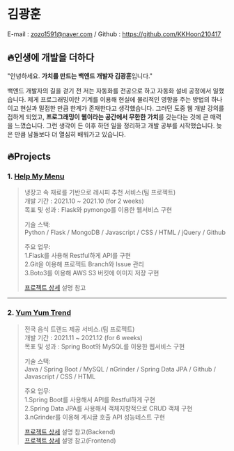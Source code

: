 # 김광훈

E-mail : zozo1591@naver.com  / Github : https://github.com/KKHoon210417

## 🔥인생에 개발을 더하다

"안녕하세요. **가치를 만드는 백엔드 개발자 김광훈**입니다."<br>

백엔드 개발자의 길을 걷기 전 저는 자동화를 전공으로 하고 자동화 설비 공정에서 일했습니다. 제게 프로그래밍이란 기계를 이용해 현실에 물리적인 영향을 주는 방법의 하나이고 현실과 밀접한 만큼 한계가 존재한다고 생각했습니다. 그러던 도중 웹 개발 강의를 접하게 되었고, **프로그래밍이 웹이라는 공간에서 무한한 가치**를 갖는다는 것에 큰 매력을 느꼈습니다. 그런 생각이 든 이후 하던 일을 정리하고 개발 공부를 시작했습니다. 늦은 만큼 남들보다 더 열심히 배워가고 있습니다.


## 🔥Projects


### 1. [Help My Menu](https://github.com/KKHoon210417/help-my-menu)
> 냉장고 속 재료를 기반으로 레시피 추천 서비스(팀 프로젝트)<br>
> 개발 기간 : 2021.10 ~ 2021.10 (for 2 weeks)<br>
> 목표 및 성과 : Flask와 pymongo를 이용한 웹서비스 구현
> 
> 기술 스택:<br>
> Python / Flask / MongoDB / Javascript / CSS / HTML / jQuery / Github
>
> 주요 업무:<br>
> 1.Flask를 사용해 Restful하게 API를 구현<br>
> 2.Git을 이용해 프로젝트 Branch와 Issue 관리<br>
> 3.Boto3를 이용해 AWS S3 버킷에 이미지 저장 구현
>
> [프로젝트 상세](https://github.com/KKHoon210417/help-my-menu) 설명 참고

<hr>

### 2. [Yum Yum Trend](https://github.com/KKHoon210417/backend)
> 전국 음식 트렌드 제공 서비스.(팀 프로젝트)<br>
> 개발 기간 : 2021.11 ~ 2021.12 (for 6 weeks)<br>
> 목표 및 성과 : Spring Boot와 MySQL를 이용한 웹서비스 구현
> 
> 기술 스택:<br>
> Java / Spring Boot / MySQL / nGrinder / Spring Data JPA / Github / Javascript / CSS / HTML
>
> 주요 업무:<br>
> 1.Spring Boot를 사용해서 API를 Restful하게 구현<br>
> 2.Spring Data JPA를 사용해서 객체지향적으로 CRUD 객체 구현<br>
> 3.nGrinder를 이용해 게시글 호출 API 성능테스트 구현
> 
> [프로젝트 상세](https://github.com/KKHoon210417/backend) 설명 참고(Backend)<br>
> [프로젝트 상세](https://github.com/KKHoon210417/frontend) 설명 참고(Frontend)
